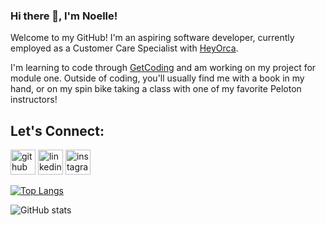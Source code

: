 ### Hi there 👋, I'm Noelle!
Welcome to my GitHub! I'm an aspiring software developer, currently employed as a Customer Care Specialist with [HeyOrca](https://www.heyorca.com).

I'm learning to code through [GetCoding](https://www.getcoding.ca) and am working on my project for module one. Outside of coding, you'll usually find me with a book in my hand, or on my spin bike taking a class with one of my favorite Peloton instructors!

## Let's Connect:

[<img src='https://cdn.jsdelivr.net/npm/simple-icons@3.0.1/icons/github.svg' alt='github' height='40'>](https://github.com/thefirstnoellle)  [<img src='https://cdn.jsdelivr.net/npm/simple-icons@3.0.1/icons/linkedin.svg' alt='linkedin' height='40'>](https://www.linkedin.com/in/noelle-simms/)  [<img src='https://cdn.jsdelivr.net/npm/simple-icons@3.0.1/icons/instagram.svg' alt='instagram' height='40'>](https://www.instagram.com/noellesbookshelf/)  

[![Top Langs](https://github-readme-stats.vercel.app/api/top-langs/?username=thefirstnoellle)](https://github.com/anuraghazra/github-readme-stats)

![GitHub stats](https://github-readme-stats.vercel.app/api?username=thefirstnoellle&show_icons=true)  


<!--
**thefirstnoellle/thefirstnoellle** is a ✨ _special_ ✨ repository because its `README.md` (this file) appears on your GitHub profile.

